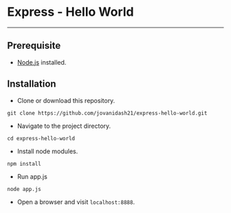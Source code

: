 # Express - Hello World
---

## Prerequisite
* [Node.js](https://nodejs.org/en/) installed.

## Installation
* Clone or download this repository.
```
git clone https://github.com/jovanidash21/express-hello-world.git
```
* Navigate to the project directory.
```
cd express-hello-world
```
* Install node modules.
```
npm install
```
* Run app.js
```
node app.js
```
* Open a browser and visit ```localhost:8888```.